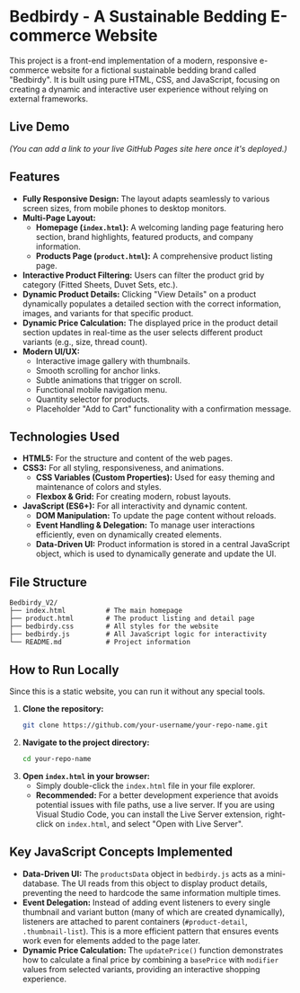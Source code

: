 # Bedbirdy - A Sustainable Bedding E-commerce Website

This project is a front-end implementation of a modern, responsive e-commerce website for a fictional sustainable bedding brand called "Bedbirdy". It is built using pure HTML, CSS, and JavaScript, focusing on creating a dynamic and interactive user experience without relying on external frameworks.

## Live Demo

*(You can add a link to your live GitHub Pages site here once it's deployed.)*

## Features

*   **Fully Responsive Design:** The layout adapts seamlessly to various screen sizes, from mobile phones to desktop monitors.
*   **Multi-Page Layout:**
    *   **Homepage (`index.html`):** A welcoming landing page featuring hero section, brand highlights, featured products, and company information.
    *   **Products Page (`product.html`):** A comprehensive product listing page.
*   **Interactive Product Filtering:** Users can filter the product grid by category (Fitted Sheets, Duvet Sets, etc.).
*   **Dynamic Product Details:** Clicking "View Details" on a product dynamically populates a detailed section with the correct information, images, and variants for that specific product.
*   **Dynamic Price Calculation:** The displayed price in the product detail section updates in real-time as the user selects different product variants (e.g., size, thread count).
*   **Modern UI/UX:**
    *   Interactive image gallery with thumbnails.
    *   Smooth scrolling for anchor links.
    *   Subtle animations that trigger on scroll.
    *   Functional mobile navigation menu.
    *   Quantity selector for products.
    *   Placeholder "Add to Cart" functionality with a confirmation message.

## Technologies Used

*   **HTML5:** For the structure and content of the web pages.
*   **CSS3:** For all styling, responsiveness, and animations.
    *   **CSS Variables (Custom Properties):** Used for easy theming and maintenance of colors and styles.
    *   **Flexbox & Grid:** For creating modern, robust layouts.
*   **JavaScript (ES6+):** For all interactivity and dynamic content.
    *   **DOM Manipulation:** To update the page content without reloads.
    *   **Event Handling & Delegation:** To manage user interactions efficiently, even on dynamically created elements.
    *   **Data-Driven UI:** Product information is stored in a central JavaScript object, which is used to dynamically generate and update the UI.

## File Structure

```
Bedbirdy_V2/
├── index.html          # The main homepage
├── product.html        # The product listing and detail page
├── bedbirdy.css        # All styles for the website
├── bedbirdy.js         # All JavaScript logic for interactivity
└── README.md           # Project information
```

## How to Run Locally

Since this is a static website, you can run it without any special tools.

1.  **Clone the repository:**
    ```bash
    git clone https://github.com/your-username/your-repo-name.git
    ```
2.  **Navigate to the project directory:**
    ```bash
    cd your-repo-name
    ```
3.  **Open `index.html` in your browser:**
    *   Simply double-click the `index.html` file in your file explorer.
    *   **Recommended:** For a better development experience that avoids potential issues with file paths, use a live server. If you are using Visual Studio Code, you can install the Live Server extension, right-click on `index.html`, and select "Open with Live Server".

## Key JavaScript Concepts Implemented

*   **Data-Driven UI:** The `productsData` object in `bedbirdy.js` acts as a mini-database. The UI reads from this object to display product details, preventing the need to hardcode the same information multiple times.
*   **Event Delegation:** Instead of adding event listeners to every single thumbnail and variant button (many of which are created dynamically), listeners are attached to parent containers (`#product-detail`, `.thumbnail-list`). This is a more efficient pattern that ensures events work even for elements added to the page later.
*   **Dynamic Price Calculation:** The `updatePrice()` function demonstrates how to calculate a final price by combining a `basePrice` with `modifier` values from selected variants, providing an interactive shopping experience.